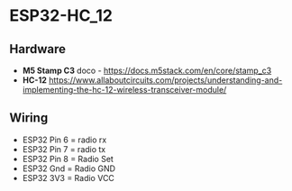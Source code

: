 # ESP32-HC_12

## Hardware
- __M5 Stamp C3__ doco - https://docs.m5stack.com/en/core/stamp_c3
- __HC-12__ https://www.allaboutcircuits.com/projects/understanding-and-implementing-the-hc-12-wireless-transceiver-module/

## Wiring 
- ESP32 Pin 6 = radio rx
- ESP32 Pin 7 = radio tx
- ESP32 Pin 8 = Radio Set
- ESP32 Gnd = Radio GND
- ESP32 3V3 = Radio VCC

